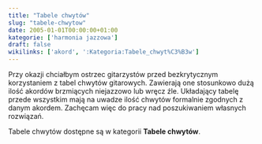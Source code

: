 ```yaml
---
title: "Tabele chwytów"
slug: "tabele-chwytow"
date: 2005-01-01T00:00:00+01:00
kategorie: ['harmonia jazzowa']
draft: false
wikilinks: ['akord', ':Kategoria:Tabele_chwyt%C3%B3w']
---
```

Przy okazji chciałbym ostrzec gitarzystów przed bezkrytycznym
korzystaniem z tabel chwytów gitarowych. Zawierają one stosunkowo dużą
ilość akordów brzmiących niejazzowo lub wręcz źle. Układający tabelę
przede wszystkim mają na uwadze ilość chwytów formalnie zgodnych z danym
akordem<!-- link nie odnosił się do niczego -->. Zachęcam więc do pracy nad poszukiwaniem
własnych rozwiązań.

Tabele chwytów dostępne są w kategorii **Tabele
chwytów<!-- link nie odnosił się do niczego -->**.

